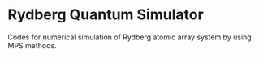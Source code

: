 # Rydberg Quantum Simulator

Codes for numerical simulation of Rydberg atomic array system by using MPS methods.
